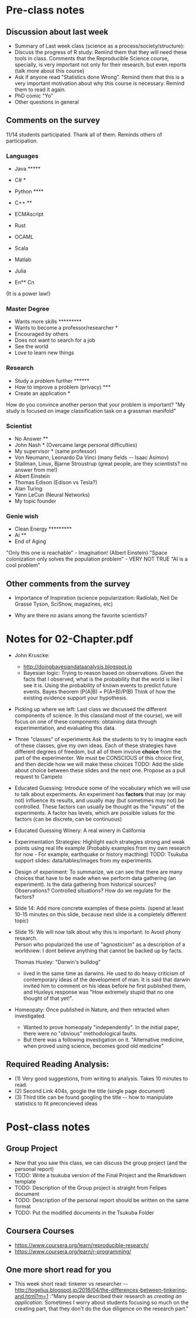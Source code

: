 # Pre-class notes

## Discussion about last week

- Summary of Last week class (science as a process/society/structure):
- Discuss the progress of R study:
  Remind them that they will need these tools in class. Comments that the Reproducible Science course,
  specially, is very important not only for their research, but even reports (talk more about this course)
- Ask if anyone read "Statistics done Wrong".
  Remind them that this is a very important motivation about why this course is necessary. Remind them 
  to read it again.
- PhD comic "Yo"
- Other questions in general

## Comments on the survey
11/14 students participated. Thank all of them. Reminds others of participation.

### Languages
- Java *****
- C# *
- Python ****
- C++ **

- ECMAscript
- Rust
- OCAML
- Scala
- Matlab
- Julia

- En** Cn

(It is a power law!)

### Master Degree
- Wants more skills *********
- Wants to become a professor/researcher *
- Encouraged by others
- Does not want to search for a job
- See the world
- Love to learn new things

### Research
- Study a problem further ******
- How to improve a problem (privacy) ***
- Create an application *

How do you convince another person that your problem is important?
"My study is focused on image classification task on a grassman manifold"

### Scientist
- No Answer **
- John Nash * (Overcame large personal difficulties)
- My supervisor * (same professor)
- Von Neumann, Leonardo Da Vinci (many fields -- Isaac Asimov)
- Stallman, Linux, Bjarne Stroustrup (great people, are they scientists? no answer from me!)
- Albert Einstein
- Thomas Edison (Edison vs Tesla?)
- Alan Turing
- Yann LeCun (Neural Networks)
- My topic founder

### Genie wish
- Clean Energy *********
- AI **
- End of Aging

"Only this one is reachable" - Imagination! (Albert Einstein)
"Space colonization only solves the population problem" - VERY NOT TRUE
"AI is a cool problem"

## Other comments from the survey
- Importance of Inspiration
  (science popularization: Radiolab, Neil De Grasse Tyson, SciShow, magazines, etc)
  
- Why are there no asians among the favorite scientists?

# Notes for 02-Chapter.pdf
- John Kruscke: 
  - http://doingbayesiandataanalysis.blogspot.jp
  - Bayesian logic: Trying to reason based on observations. 
    Given the facts that I observed, what is the probability that the world is like I see it is. 
    Using the probability of known events to predict future events.
    Bayes theorem (P(A|B) = P(A+B)/P(B)
    Think of how the existing evidence support your hypothesis.
    
- Picking up where we left:
    Last class we discussed the different components of science. In this class(and most of the course), 
    we will focus on one of these components: obtaining data through experimentation, and evaluating this data.

- Three "classes" of experiments
    Ask the students to try to imagine each of these classes, give my own ideas.
    Each of these strategies have different degrees of freedom, but all of them involve **choice**
    from the part of the experimenter. We must be CONSCIOUS of this choice first, and then
    decide how we will make these choices
    TODO: Add the slide about choice between these slides and the next one. Propose as 
    a pull request to Campelo

- Educated Guessing:
    Introduce some of the vocabulary which we will use to talk about experiments.
    An experiment has **factors** that may (or may not) influence its results, and usually may
    (but sometimes may not) be controlled. These factors can usually be thought as the 
    "inputs" of the experiments. 
    A factor has levels, which are possible values for the factors (can be discrete, can be 
    continuous)    

- Educated Guessing Winery:
    A real winery in California

- Experimentation Strategies:
    Highlight each strategies strong and weak points using real life example
    (Probably examples from my own research for now - For example, earthquake or history macthing)
    TODO: Tsukuba support slides: data/tables/images from my experiments.

- Design of experiment:
    To summarize, we can see that there are many choices that have to be made when 
    we perform data gathering (an experiment). Is the data gathering from historical sources?
    Observations? Controlled situations? How do we regulate for the factors?
    
- Slide 14: Add more concrete examples of these points. 
    (spend at least 10-15 minutes on this slide, because next slide is a completely different topic)
    
- Slide 15: We will now talk about why this is important: to Avoid phony research.     
    Person who popularized the use of "agnosticism" as a description of a worldview: I dont believe 
    anything that cannot be backed up by facts.
    
   Thomas Huxley: "Darwin's bulldog"
    - lived in the same time as darwins. He used to do heavy criticism of contemporary ideas of 
    the development of man. It is said that darwin invited him to comment on his ideas before he 
    first published them, and Huxleys response was "How extremely stupid that no one thought of that yet!".

- Homeopaty: Once published in Nature, and then retracted when investigated.
  - Wanted to prove homeopaty "independently". In the initial paper, there were no "obvious" methodological faults.
  - But there was a following investigation on it.
  "Alternative medicine, when proved using science, becomes good old medicine"
  
## Required Reading Analysis:
- (1) Very good suggestions, from writing to analysis. Takes 10 minutes to read.
- (2) Second Link 404s, google the title (single page document)
- (3) Third title can be found googling the title -- how to manipulate statistics to fit preconcieved ideas

  
    
# Post-class notes
## Group Project
- Now that you saw this class, we can discuss the group project (and the personal report)
- TODO: Write a tsukuba version of the Final Project and the Rmarkdown template
- TODO: Description of the Group project is straight from Felipes document
- TODO: Description of the personal report should be written on the same format
- TODO: Put the modified documents in the Tsukuba Folder

## Coursera Courses
  - https://www.coursera.org/learn/reproducible-research/
  - https://www.coursera.org/learn/r-programming/

## One more short read for you
- This week short read: 
  tinkerer vs researcher -- http://togelius.blogspot.jp/2016/04/the-differences-between-tinkering-and.html?m=1
  :"Many people described their research as _creating an application_. Sometimes I worry about students
  focusing so much on the creating part, that they don't do the due diligence on the research part."
